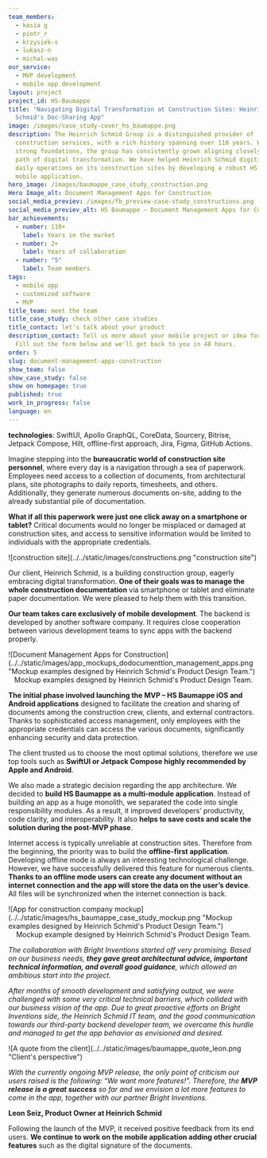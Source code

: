 ```yaml
---
team_members:
  - kasia g
  - piotr_r
  - krzysiek-s
  - lukasz-n
  - michal-was
our_service:
  - MVP development
  - mobile app development
layout: project
project_id: HS-Baumappe
title: "Navigating Digital Transformation at Construction Sites: Heinrich
  Schmid's Doc-Sharing App"
image: /images/case_study-cover_hs_baumappe.png
description: The Heinrich Schmid Group is a distinguished provider of
  construction services, with a rich history spanning over 110 years. With such
  strong foundations, the group has consistently grown aligning closely with the
  path of digital transformation. We have helped Heinrich Schmid digitize their
  daily operations on its construction sites by developing a robust HS Baumappe
  mobile application.
hero_image: /images/baumappe_case_study_construction.png
Hero Image_alt: Document Management Apps for Construction
social_media_previev: /images/fb_preview-case-study_constructions.png
social_media_previev_alt: HS Baumappe – Document Management Apps for Construction
bar_achievements:
  - number: 110+
    label: Years in the market
  - number: 2+
    label: Years of collaboration
  - number: "5"
    label: Team members
tags:
  - mobile app
  - customized software
  - MVP
title_team: meet the team
title_case_study: check other case studies
title_contact: let's talk about your product
description_contact: Tell us more about your mobile project or idea for an app.
  Fill out the form below and we'll get back to you in 48 hours.
order: 5
slug: document-management-apps-construction
show_team: false
show_case_study: false
show on homepage: true
published: true
work_in_progress: false
language: en
---
```

<TitleWithIcon sectionTitle="technologies" titleIcon="/images/skills.svg" titleIconAlt="technologies" />

<Gallery images='[{"src":"/images/swift.png","alt":"Swift"},{"src":"/images/kotlin.png","alt":"Kotlin"},{"src":"/images/new_logo_figma_stack.png","alt":"Figma"},{"src":"/images/github_stack_logo.png","alt":"Github"}]' />

**technologies**: SwiftUI, Apollo GraphQL, CoreData, Sourcery, Bitrise, Jetpack Compose, Hilt, offline-first approach, Jira, Figma, GitHub Actions.

<TitleWithIcon sectionTitle="problem: site construction staff overloaded with paper documentation" titleIcon="/images/icon_title_about.svg" titleIconAlt="problem" />

Imagine stepping into the **bureaucratic world of construction site personnel**, where every day is a navigation through a sea of paperwork. Employees need access to a collection of documents, from architectural plans, site photographs to daily reports, timesheets, and others. Additionally, they generate numerous documents on-site, adding to the already substantial pile of documentation.

**What if all this paperwork were just one click away on a smartphone or tablet?** Critical documents would no longer be misplaced or damaged at construction sites, and access to sensitive information would be limited to individuals with the appropriate credentials.

<div className="image">![construction site](../../static/images/constructions.png "construction site")</div>

<TitleWithIcon sectionTitle="solution: digital document sharing with a mobile app" titleIcon="/images/gearwheel.svg" titleIconAlt="the solution" />

Our client, Heinrich Schmid, is a building construction group, eagerly embracing digital transformation. **One of their goals was to manage the whole construction documentation** via smartphone or tablet and eliminate paper documentation. We were pleased to help them with this transition.

**Our team takes care exclusively of mobile development**. The backend is developed by another software company. It requires close cooperation between various development teams to sync apps with the backend properly.

<div className="image">![Document Management Apps for Construction](../../static/images/app_mockups_dodocumenttion_management_apps.png "Mockup examples designed by Heinrich Schmid's Product Design Team.")</div>

<center> Mockup examples designed by Heinrich Schmid's Product Design Team.  </center>

**The initial phase involved launching the MVP – HS Baumappe iOS and Android applications** designed to facilitate the creation and sharing of documents among the construction crew, clients, and external contractors. Thanks to sophisticated access management, only employees with the appropriate credentials can access the various documents, significantly enhancing security and data protection.

The client trusted us to choose the most optimal solutions, therefore we use top tools such as **SwiftUI or Jetpack Compose highly recommended by Apple and Android**.

We also made a strategic decision regarding the app architecture. We decided to **build HS Baumappe as a multi-module application**. Instead of building an app as a huge monolith, we separated the code into single responsibility modules. As a result, it improved developers’ productivity, code clarity, and interoperability. It also **helps to save costs and scale the solution during the post-MVP phase**.

<TitleWithIcon sectionTitle="challenge: addressing internet connection shortages at construction sites" titleIcon="/images/two_flags.svg" titleIconAlt="challenge " />

Internet access is typically unreliable at construction sites. Therefore from the beginning, the priority was to build the **offline-first application**. Developing offline mode is always an interesting technological challenge. However, we have successfully delivered this feature for numerous clients. **Thanks to an offline mode users can create any document without an internet connection and the app will store the data on the user’s device**. All files will be synchronized when the internet connection is back.

<div className="image">![App for construction company mockup](../../static/images/hs_baumappe_case_study_mockup.png "Mockup examples designed by Heinrich Schmid's Product Design Team.")</div>

<center>Mockup example designed by Heinrich Schmid's Product Design Team.</center>

<TitleWithIcon sectionTitle="client’s perspective" titleIcon="/images/clients_perspective_icon.svg" titleIconAlt="client’s perspective" />

*The collaboration with Bright Inventions started off very promising. Based on our business needs, **they gave great architectural advice, important technical information, and overall good guidance**, which allowed an ambitious start into the project.*

*After months of smooth development and satisfying output, we were challenged with some very critical technical barriers, which collided with our business vision of the app. Due to great proactive efforts on Bright Inventions side, the Heinrich Schmid IT team, and the good communication towards our third-party backend developer team, we overcame this hurdle and managed to get the app behavior as envisioned and desired.* 

<div className="image">![A quote from the client](../../static/images/baumappe_quote_leon.png "Client's perspective")</div>

*With the currently ongoing MVP release, the only point of criticism our users raised is the following: “We want more features!”. Therefore, the **MVP release is a great success** so far and we envision a lot more features to come in the app, together with our partner Bright Inventions.*

**Leon Seiz, Product Owner at Heinrich Schmid**

<TitleWithIcon sectionTitle="the result of the partnership" titleIcon="/images/icon_result_svg.svg" titleIconAlt="result" />

Following the launch of the MVP, it received positive feedback from its end users. **We continue to work on the mobile application adding other crucial features** such as the digital signature of the documents.